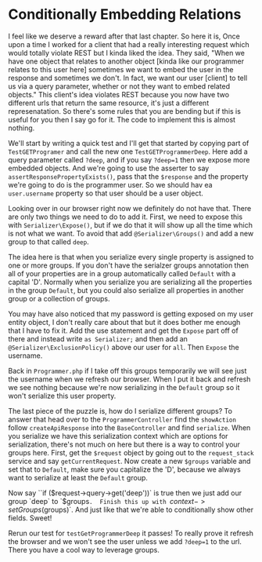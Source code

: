 # Conditionally Embedding Relations

I feel like we deserve a reward after that last chapter. So here it is, Once upon a time
I worked for a client that had a really interesting request which would totally violate REST
but I kinda liked the idea. They said, "When we have one object that relates to another
object [kinda like our programmer relates to this user here] sometimes we want to embed the
user in the response and sometimes we don't. In fact, we want our user [client] to tell us via
a query parameter, whether or not they want to embed related objects." This client's idea
violates REST because you now have two different urls that return the same resource, it's just
a different represenatation. So there's some rules that you are bending but if this is useful
for you then I say go for it. The code to implement this is almost nothing. 

We'll start by writing a quick test and I'll get that started by copying part of `TestGETProgramer`
and call the new one `TestGETProgrammerDeep`. Here add a query parameter called `?deep`, and if
you say `?deep=1` then we expose more embedded objects. And we're going to use the asserter
to say `assertResponsePropertyExists()`, pass that the `$response` and the property we're going to
do is the programmer user. So we should hav ea `user.username` property so that user should be a user
object. 

Looking over in our browser right now we definitely do not have that. There are only two things we need
to do to add it. First, we need to expose this with `Serializer\Expose()`, but if we do that it will
show up all the time which is not what we want. To avoid that add `@Serializer\Groups()` and add a new
group to that called `deep`. 

The idea here is that when you serialize every single property is assigned to one or more groups. If you don't
have the serialzer groups annotation then all of your properties are in a group automatically called `Default`
with a capital 'D'. Normally when you serialize you are serializing all the properties in the group `Default`,
but you could also serialize all properties in another group or a collection of groups. 

You may have also noticed that my password is getting exposed on my user entity object, I don't really care 
about that but it does bother me enough that I have to fix it. Add the use statement and get the `Expose`
part off of there and instead write `as Serializer;` and then add an `@Serializer\ExclusionPolicy()` above
our user for `all`. Then `Expose` the username. 

Back in `Programmer.php` if I take off this groups temporarily we will see just the username when we refresh
our browser. When I put it back and refresh we see nothing because we're now serializing in the `Default` group
so it won't serialize this user property. 

The last piece of the puzzle is, how do I serialize different groups? To answer that head over to the 
`ProgrammerController` find the `showAction` follow `createApiResponse` into the `BaseController` and find 
`serialize`. When you serialize we have this serialization context which are options for serialization,
there's not much on here but there is a way to control your groups here. First, get the `$request` object
by going out to the `request_stack` service and say `getCurrentRequest`. Now create a new `$groups` variable
and set that to `Default`, make sure you capitalize the 'D', because we always want to serialize at least
the `Default` group.

Now say ``if ($request->query->get('deep'))` is true then we just add our group `deep` to `$groups`. 
Finish this up with `$context->setGroups($groups)`. And just like that we're able to conditionally show
other fields. Sweet!

Rerun our test for `testGetProgrammerDeep` it passes! To really prove it refresh the browser and we won't
see the user unless we add `?deep=1` to the url. There you have a cool way to leverage groups. 
